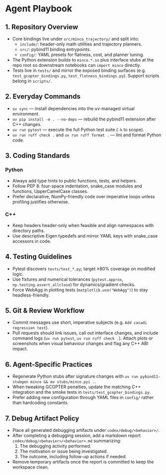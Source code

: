 # Agent Playbook

## 1. Repository Overview
- Core bindings live under `src/minco_trajectory/` and split into:
  - `include/`: header-only math utilities and trajectory planners.
  - `src/`: pybind11 binding entrypoints.
  - `config/`: YAML presets for flatness, cost, and planner tuning.
- The Python extension builds to `minco.*.so` plus interface stubs at the repo root so downstream notebooks can `import minco` directly.
- Tests live in `tests/` and mirror the exposed binding surfaces (e.g. `test_gcopter_bindings.py`, `test_flatness_bindings.py`). Support scripts belong in `scripts/`.

## 2. Everyday Commands
- `uv sync` — install dependencies into the uv-managed virtual environment.
- `uv pip install -e . --no-deps` — rebuild the pybind11 extension after C++ changes.
- `uv run pytest` — execute the full Python test suite (`-k` to scope).
- `uv run ruff check .` and `uv run ruff format .` — lint and format Python code.

## 3. Coding Standards
### Python
- Always add type hints to public functions, tests, and helpers.
- Follow PEP 8: four-space indentation, snake_case modules and functions, UpperCamelCase classes.
- Prefer declarative, NumPy-friendly code over imperative loops unless profiling justifies otherwise.

### C++
- Keep headers header-only when feasible and align namespaces with directory paths.
- Use descriptive Eigen typedefs and mirror YAML keys with snake_case accessors in code.

## 4. Testing Guidelines
- Pytest discovers `tests/test_*.py`; target ≥80% coverage on modified logic.
- Use fixtures and numerical tolerances (`pytest.approx`, `np.testing.assert_allclose`) for dynamics/gradient checks.
- Force WebAgg in plotting tests (`matplotlib.use("WebAgg")`) to stay headless-friendly.

## 5. Git & Review Workflow
- Commit messages use short, imperative subjects (e.g. `Add casadi regression test`).
- Pull requests should link issues, call out interface changes, and include command logs (`uv run pytest`, `uv run ruff check .`). Attach plots or screenshots when visual behaviour changes and flag any C++ ABI impact.

## 6. Agent-Specific Practices
- Regenerate Python stubs after signature changes with `uv run pybind11-stubgen minco && mv stubs/minco.pyi .`.
- When tweaking GCOPTER penalties, update the matching C++ integration and the smoke tests in `tests/test_gcopter_bindings.py`.
- Prefer adding new configuration through YAML files in `config/` rather than hardcoding constants.

## 7. Debug Artifact Policy
- Place all generated debugging artifacts under `codex/debug/<behavior>/`.
- After completing a debugging session, add a markdown report `codex/debug/<behavior>/<behavior>.md` summarizing:
  1. The debugging activity performed.
  2. The motivation or issue being investigated.
  3. The outcome, including follow-up actions if needed.
- Remove temporary artifacts once the report is committed to keep the workspace clean.
